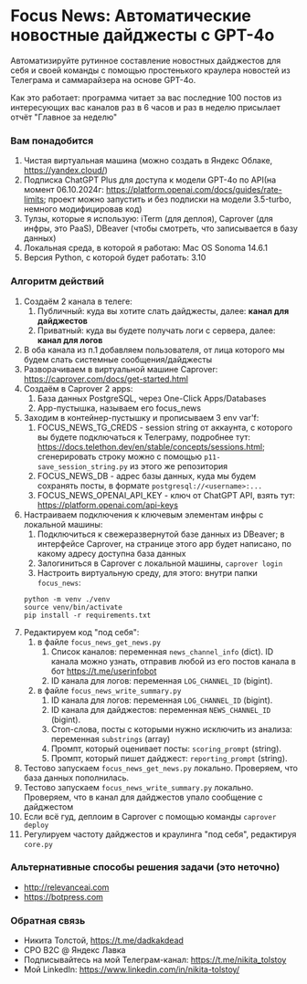 # Focus News: Автоматические новостные дайджесты с GPT-4o

Автоматизируйте рутинное составление новостных дайджестов для себя и своей команды с помощью 
простенького краулера новостей из Телеграма и саммарайзера на основе GPT-4o.

Как это работает: программа читает за вас последние 100 постов из интересующих вас каналов 
раз в 6 часов и раз в неделю присылает отчёт "Главное за неделю"

### Вам понадобится
1. Чистая виртуальная машина (можно создать в Яндекс Облаке, https://yandex.cloud/)
2. Подписка ChatGPT Plus для доступа к модели GPT-4o по API(на момент 06.10.2024г: 
https://platform.openai.com/docs/guides/rate-limits; проект можно запустить
и без подписки на модели 3.5-turbo, немного модифицировав код)
4. Тулзы, которые я использую: iTerm (для деплоя), Caprover (для инфры, это PaaS), DBeaver
(чтобы смотреть, что записывается в базу данных)
5. Локальная среда, в которой я работаю: Mac OS Sonoma 14.6.1
6. Версия Python, с которой будет работать: 3.10

### Алгоритм действий
1. Создаём 2 канала в телеге:
   1. Публичный: куда вы хотите слать дайджесты, далее: **канал для дайджестов**
   2. Приватный: куда вы будете получать логи с сервера, далее: **канал для логов**
2. В оба канала из п.1 добавляем пользователя, от лица которого мы будем слать системные
сообщения/дайджесты
3. Разворачиваем в виртуальной машине Caprover: https://caprover.com/docs/get-started.html
4. Создаём в Caprover 2 apps:
   1. База данных PostgreSQL, через One-Click Apps/Databases
   2. App-пустышка, называем его focus_news
5. Заходим в контейнер-пустышку и прописываем 3 env var'f:
   1. FOCUS_NEWS_TG_CREDS - session string от аккаунта, с которого вы будете 
подключаться к Телеграму, подробнее тут: https://docs.telethon.dev/en/stable/concepts/sessions.html; 
сгенерировать строку можно с помощью ``p11-save_session_string.py`` из этого же репозитория
   2. FOCUS_NEWS_DB - адрес базы данных, куда мы будем сохранять посты, в формате ``postgresql://<username>:...``
   3. FOCUS_NEWS_OPENAI_API_KEY - ключ от ChatGPT API, взять тут: https://platform.openai.com/api-keys
6. Настраиваем подключения к ключевым элементам инфры с локальной машины:
   1. Подключиться к свежеразвернутой базе данных из DBeaver; в интерфейсе Caprover, на 
   странице этого app будет написано, по какому адресу доступна база данных
   2. Залогиниться в Caprover с локальной машины, ``caprover login``
   3. Настроить виртуальную среду, для этого: внутри папки ``focus_news``:
   ```[bash]
   python -m venv ./venv
   source venv/bin/activate
   pip install -r requirements.txt
   ```
7. Редактируем код "под себя":
   1. в файле ``focus_news_get_news.py``
      1. Список каналов: переменная ``news_channel_info`` (dict).  ID канала можно узнать, 
отправив любой из его постов канала в бот https://t.me/userinfobot
      2. ID канала для логов: переменная ``LOG_CHANNEL_ID`` (bigint).
   2. в файле ``focus_news_write_summary.py``
      1. ID канала для логов: переменная ``LOG_CHANNEL_ID`` (bigint).
      2. ID канала для дайджестов: переменная ``NEWS_CHANNEL_ID`` (bigint).
      3. Стоп-слова, посты с которыми нужно исключить из анализа: переменная ``substrings`` (array)
      4. Промпт, который оценивает посты: ``scoring_prompt`` (string).
      5. Промпт, который пишет дайджест: ``reporting_prompt`` (string).
8. Тестово запускаем ``focus_news_get_news.py`` локально. Проверяем, что база данных пополнилась.
9. Тестово запускаем ``focus_news_write_summary.py`` локально. Проверяем, что в канал для дайджестов
упало сообщение с дайджестом
10. Если всё гуд, деплоим в Caprover с помощью команды ``caprover deploy``
11. Регулируем частоту дайджестов и краулинга "под себя", редактируя ``core.py``

### Альтернативные способы решения задачи (это неточно)
- http://relevanceai.com
- https://botpress.com

### Обратная связь
- Никита Толстой, https://t.me/dadkakdead
- CPO B2C @ Яндекс Лавка
- Подписывайтесь на мой Телеграм-канал: https://t.me/nikita_tolstoy
- Мой LinkedIn: https://www.linkedin.com/in/nikita-tolstoy/
